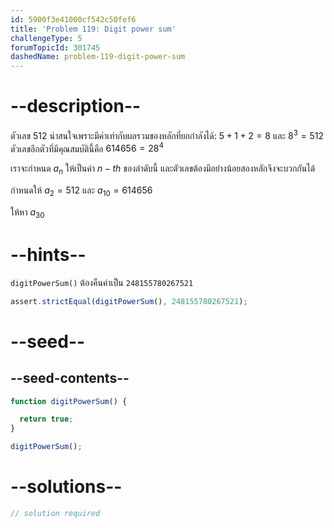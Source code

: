 ```yaml
---
id: 5900f3e41000cf542c50fef6
title: 'Problem 119: Digit power sum'
challengeType: 5
forumTopicId: 301745
dashedName: problem-119-digit-power-sum
---
```


# --description--

ตัวเลข 512 น่าสนใจเพราะมีค่าเท่ากับผลรวมของหลักที่ยกกำลังได้: $5 + 1 + 2 = 8$ และ $8^3 = 512$  
ตัวเลขอีกตัวที่มีคุณสมบัตินี้คือ $614656 = 28^4$

เราจะกำหนด $a_n$ ให้เป็นค่า $n-th$ ของลำดับนี้ และตัวเลขต้องมีอย่างน้อยสองหลักจึงจะบวกกันได้

กำหนดให้ $a_2 = 512$ และ $a_{10} = 614656$

ให้หา $a_{30}$

# --hints--

`digitPowerSum()` ต้องคืนค่าเป็น `248155780267521`

```js
assert.strictEqual(digitPowerSum(), 248155780267521);
```

# --seed--

## --seed-contents--

```js
function digitPowerSum() {

  return true;
}

digitPowerSum();
```

# --solutions--

```js
// solution required
```
